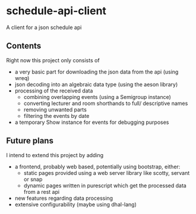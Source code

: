 # schedule-api-client
A client for a json schedule api

Contents
--------
Right now this project only consists of
  * a very basic part for downloading the json data from the api (using wreq)
  * json decoding into an algebraic data type (using the aeson library)
  * processing of the received data
    * combining overlapping events (using a Semigroup instance)
    * converting lecturer and room shorthands to full/ descriptive names
    * removing unwanted parts
    * filtering the events by date
  * a temporary Show instance for events for debugging purposes
    
Future plans
------------
I intend to extend this project by adding
  * a frontend, probably web based, potentially using bootstrap, either:
    * static pages provided using a web server library like scotty, servant or snap
    * dynamic pages written in purescript which get the processed data from a rest api
  * new features regarding data processing
  * extensive configurability (maybe using dhal-lang)
